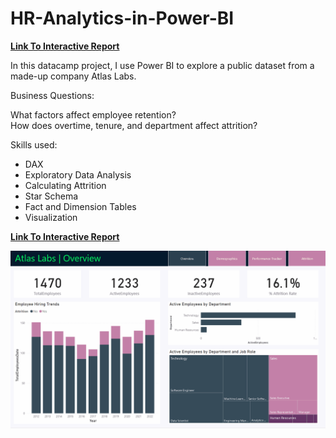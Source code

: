 
# HR-Analytics-in-Power-BI

**[Link To Interactive Report](https://app.powerbi.com/view?r=eyJrIjoiMTU1NTQ4YmEtNDg4NC00NzViLWI4Y2QtM2RkYjViZGIwYjA3IiwidCI6IjBlZWE5NDYzLTg2ZjEtNGUzMS05Njg5LTc0M2UyMzIyZGM3OSIsImMiOjN9)**

In this datacamp project, I use Power BI to explore a public dataset from a made-up company Atlas Labs.

Business Questions:
  
What factors affect employee retention?  
How does overtime, tenure, and department affect attrition?  


Skills used:
 - DAX
 - Exploratory Data Analysis
 - Calculating Attrition
 - Star Schema
 - Fact and Dimension Tables
 - Visualization




**[Link To Interactive Report](https://app.powerbi.com/view?r=eyJrIjoiNzZhMmU5ODAtNDVhYi00ODE4LWFkNjItYmI5OWVmYzc1NjhjIiwidCI6IjBlZWE5NDYzLTg2ZjEtNGUzMS05Njg5LTc0M2UyMzIyZGM3OSIsImMiOjN9)**

![Visualization](https://github.com/Nikhil-Pickle/HR-Analytics-in-Power-BI/blob/main/gif.gif)
